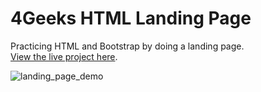 # 4Geeks HTML Landing Page
Practicing HTML and Bootstrap by doing a landing page. <br>
[View the live project here](https://4geeks-html-landing-page.vercel.app/).

![landing_page_demo](https://github.com/gdwhittaker94/4Geeks_html_landing_page/assets/105855731/386868dc-ae70-48d2-a1d6-d7361712007b)

